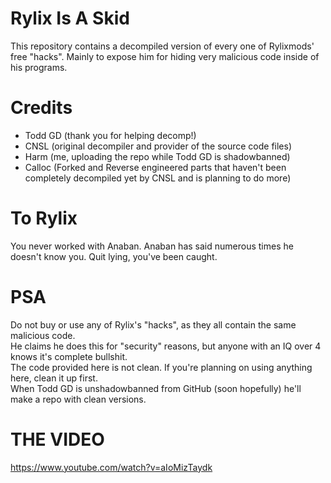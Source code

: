 # Rylix Is A Skid   
This repository contains a decompiled version of every one of Rylixmods' free "hacks". Mainly to expose him for hiding very malicious code inside of his programs.   

# Credits   
- Todd GD (thank you for helping decomp!)   
- CNSL (original decompiler and provider of the source code files)   
- Harm (me, uploading the repo while Todd GD is shadowbanned)
- Calloc (Forked and Reverse engineered parts that haven't been completely decompiled yet by CNSL and is planning to do more)

# To Rylix   
You never worked with Anaban. Anaban has said numerous times he doesn't know you. Quit lying, you've been caught.   

# PSA
Do not buy or use any of Rylix's "hacks", as they all contain the same malicious code.   
He claims he does this for "security" reasons, but anyone with an IQ over 4 knows it's complete bullshit.   
The code provided here is not clean. If you're planning on using anything here, clean it up first.   
When Todd GD is unshadowbanned from GitHub (soon hopefully) he'll make a repo with clean versions.

# THE VIDEO
https://www.youtube.com/watch?v=aIoMizTaydk
